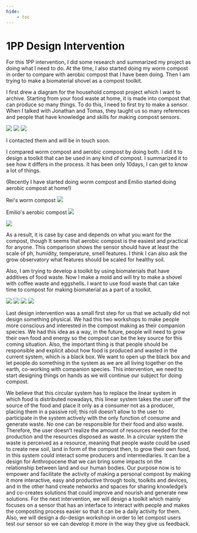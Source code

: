 ```yaml
---
hide:
    - toc
---
```

**1PP Design Intervention**
===============


For this 1PP intervention, I did some research and summarized my project as doing what I need to do. At the time, I also started doing my worm compost in order to compare with aerobic compost that I have been doing. Then I am trying to make a biomaterial shovel as a compost toolkit.

I first drew a diagram for the household compost project which I want to archive.
Starting from your food waste at home, it is made into compost that can produce so many things.
To do this, I need to first try to make a sensor. When I talked with Jonathan and Tomas, they taught us so many references and people that have knowledge and skills for making compost sensors. 

![](../images/1pp/diagram.png)
![](../images/1pp/community.jpg)
![](../images/1pp/reference.png)

I contacted them and will be in touch soon.

I compared worm compost and aerobic compost by doing both. I did it to design a toolkit that can be used in any kind of compost.
I summarized it  to see how it differs in the process. It has been only 10days, I can get to know a lot of things. 

(Recently I have started doing worm compost and Emilio started doing aerobic compost at home!)

Rei's worm compost 
![](../images/1pp/rei.jpg)

Emilio's aerobic compost
![](../images/1pp/emilio.jpeg)


![](../images/1pp/compare.png)

As a result, it is case by case and depends on what you want for the compost, though It seems that aerobic compost is the easiest and practical for anyone.
This comparison shows the sensor should have at least the scale of ph, humidity, temperature, smell features. I think I can also ask the grow observatory what features should be scaled for healthy soil.

Also, I am trying to develop a toolkit by using biomaterials that have additives of food waste. Now I make a mold and will try to make a shovel with coffee waste and eggshells. I want to use food waste that can take time to compost for making biomaterial as a part of a toolkit.

![](../images/1pp/Fabacademy_2.jpeg)
![](../images/1pp/remix_1.jpeg)
![](../images/1pp/hoe.jpg)
![](../images/1pp/coffeebiomaterial.jpg)





Last design intervention was a small first step for us that we actually did not design something physical. We had this two workshops to make people more conscious and interested in the compost making as their companion species. We had this idea as a way, in the future, people will need to grow their own food and energy so the compost can be the key source for this coming situation. Also, the important thing is that people should be responsible and explicit about how food is produced and wasted in the current system, which is a black box. We want to open up the black box and let people do something in the system as we are all living together on the earth, co-working with companion species.
This intervention, we need to start designing things on hands as we will continue our subject for doing compost.

We believe that this circular system has to replace the linear system in which food is distributed nowadays, this linear system takes the user off the source of the food and place it only as a consumer not as a producer, placing them in a passive roll; this roll doesn’t allow to the user to participate in the system actively with the only function of consume and generate waste. No one can be responsible for their food and also waste.
Therefore, the user doesn’t realize the amount of resources needed for the production and the resources disposed as waste.
In a circular system the waste is perceived as a resource, meaning that people waste could be used to create new soil, land in form of the compost then, to grow their own food, in this system could interact some producers and intermediaries. It can be a design for Anthropocene that we can bring some impacts on the relationship between land and our human bodies.
Our purpose now is to empower and facilitate the activity of making a personal compost by making it more interactive, easy and productive through tools, toolkits and devices, and in the other hand create networks and spaces for sharing knowledge’s and co-creates solutions that could improve and nourish and generate new solutions.
For the next intervention, we will design a toolkit which mainly focuses on a sensor that has an interface to interact with people and makes the composting process easier so that it can be a daily activity for them. Also, we will design a do-design workshop in order to let compost users test our sensor so we can develop it more in the way they give us feedback.


